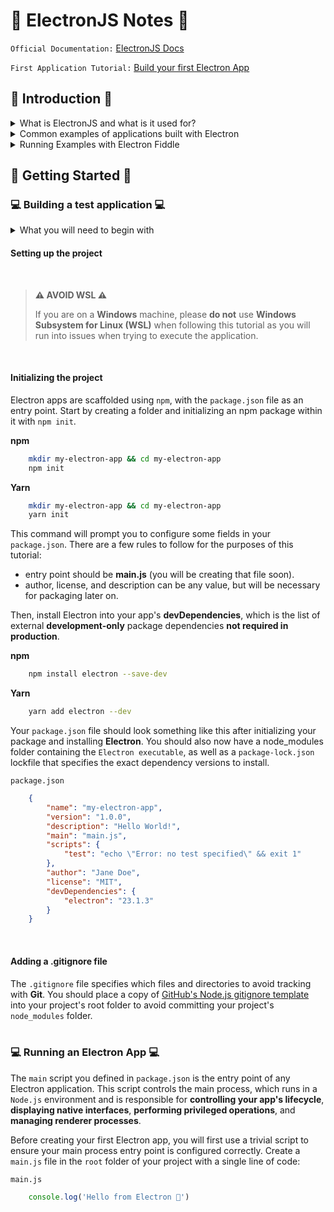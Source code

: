 # 📝 ElectronJS Notes 📝

`Official Documentation:` 
<a href="https://www.electronjs.org/docs/latest/">
    ElectronJS Docs
</a>
<br>

`First Application Tutorial:`
<a href="https://www.electronjs.org/docs/latest/tutorial/tutorial-prerequisites">
    Build your first Electron App
</a>

## 📢 Introduction 📢

<details>
    <summary>
        What is ElectronJS and what is it used for?
    </summary>
    <br>
    <blockquote>
        <p>
            <strong>ElectronJS</strong>, often referred to simply as Electron, is an open-source framework for building <strong>cross-platform desktop applications</strong> using web technologies such as HTML, CSS, and JavaScript. It was initially developed by GitHub and has since gained widespread popularity in the software development community. Electron allows developers to create desktop applications for Windows, macOS, and Linux without having to learn platform-specific programming languages or frameworks.
        </p>
    </blockquote>
</details>

<details>
    <summary>
        Common examples of applications built with Electron
    </summary>
    <br>
    <blockquote>
        <p>
            Common examples of desktop applications built with Electron include code editors like Visual Studio Code, communication apps like Slack, and streaming platforms like Spotify.
        </p>
    </blockquote>
</details>

<details>
    <summary>
        Running Examples with Electron Fiddle
    </summary>
    <br>
    <blockquote>
        <p>
            <a href="https://www.electronjs.org/fiddle">Electron Fiddle</a> is a sandbox app written with Electron and supported by Electron's maintainers. It is highly recommended installing it as a learning tool to experiment with Electron's APIs or to prototype features during development.
        </p>
        <p>
            Fiddle also integrates nicely with electron's documentation. When browsing through examples in electron's tutorials, you'll frequently see an "Open in Electron Fiddle" button underneath a code block. If you have Fiddle installed, this button will open a fiddle.electronjs.org link that will automatically load the example into Fiddle, no copy-pasting required.
        </p>
    </blockquote>
</details>

## 🌱 Getting Started 🌱

### 💻 Building a test application 💻

<details>
    <summary>
        What you will need to begin with
    </summary>
    <br>
    <blockquote>
        <p>
            First, navigate to the <a href="https://www.electronjs.org/docs/latest/tutorial/tutorial-prerequisites">Prerequisites</a> page, to see what you will need to install on your machine in order to begin with using ElectronJS.
        </p>
        <p>
            The most important prerequisites to have are:
        </p>
        <ul>
            <li>
                Github
            </li>
            <li>
                (Optional) Visual Studio Code
            </li>
            <li>
                (Optional) Github Desktop
            </li>
            <li>
                NodeJS and NPM/NPX/NVM Installed
            </li>
        </ul>
        <blockquote>
            <p>
                <strong>
                    ⚠️ CAUTION ⚠️
                </strong>
            </p>
            <p>
                Although you need Node.js installed locally to scaffold an Electron project, Electron does not use your system's Node.js installation to run its code. Instead, it comes bundled with its own Node.js runtime. This means that your end users do not need to install Node.js themselves as a prerequisite to running your app.
            </p>
            <p>
                To check which version of Node.js is running in your app, you can access the global process.versions variable in the main process or preload script. You can also reference https://releases.electronjs.org/releases.json.
            </p>
        </blockquote>
    </blockquote>
</details>

<h4>
    Setting up the project
</h4>
<br>

<blockquote>
    <p>
        <strong>
            ⚠️ AVOID WSL ⚠️
        </strong>
    </p>
    <p>
        If you are on a <strong>Windows</strong> machine, please <strong>do not</strong> use <strong>Windows Subsystem for Linux (WSL)</strong> when following this tutorial as you will run into issues when trying to execute the application.
    </p>
</blockquote>
<br>

<h4>
    Initializing the project
</h4>

Electron apps are scaffolded using `npm`, with the `package.json` file as an entry point. Start by creating a folder and initializing an npm package within it with `npm init`.

<strong>
    npm
</strong>
<br>

```bash
    mkdir my-electron-app && cd my-electron-app
    npm init
```

<strong>
    Yarn
</strong>
<br>

```bash
    mkdir my-electron-app && cd my-electron-app
    yarn init
```

This command will prompt you to configure some fields in your `package.json`. There are a few rules to follow for the purposes of this tutorial:

<ul>
    <li>
        entry point should be <strong>main.js</strong> (you will be creating that file soon).
    </li>
    <li>
        author, license, and description can be any value, but will be necessary for packaging later on.
    </li>
</ul>

Then, install Electron into your app's **devDependencies**, which is the list of external **development-only** package dependencies **not required in production**.
<br>

<strong>
    npm
</strong>
<br>

```bash
    npm install electron --save-dev
```

<strong>
    Yarn
</strong>
<br>

```bash
    yarn add electron --dev
```

Your `package.json` file should look something like this after initializing your package and installing **Electron**. You should also now have a node_modules folder containing the `Electron executable`, as well as a `package-lock.json` lockfile that specifies the exact dependency versions to install.

`package.json`
<br>

```json
    {
        "name": "my-electron-app",
        "version": "1.0.0",
        "description": "Hello World!",
        "main": "main.js",
        "scripts": {
            "test": "echo \"Error: no test specified\" && exit 1"
        },
        "author": "Jane Doe",
        "license": "MIT",
        "devDependencies": {
            "electron": "23.1.3"
        }
    }
```
<br>    

<h4>
    Adding a .gitignore file
</h4>

The `.gitignore` file specifies which files and directories to avoid tracking with **Git**. You should place a copy of <a href="https://github.com/github/gitignore/blob/main/Node.gitignore">GitHub's Node.js gitignore template</a> into your project's root folder to avoid committing your project's `node_modules` folder.
<br><br>

### 💻 Running an Electron App 💻

The `main` script you defined in `package.json` is the entry point of any Electron application. This script controls the main process, which runs in a `Node.js` environment and is responsible for **controlling your app's lifecycle**, **displaying native interfaces**, **performing privileged operations**, and **managing renderer processes**.

Before creating your first Electron app, you will first use a trivial script to ensure your main process entry point is configured correctly. Create a `main.js` file in the `root` folder of your project with a single line of code:

`main.js`
<br>

```javascript
    console.log('Hello from Electron 👋')
```